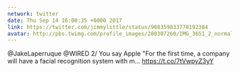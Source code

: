 ```yaml
---
network: twitter
date: Thu Sep 14 16:00:35 +0000 2017
link: https://twitter.com/jimmylittle/status/908359833778192384
avatar: http://pbs.twimg.com/profile_images/280307260/IMG_3651_2_normal.jpg
---
```


@JakeLaperruque @WIRED 2/ You say Apple "For the first time, a company will have a facial recognition system with m… https://t.co/7tVwpyZ3yY
